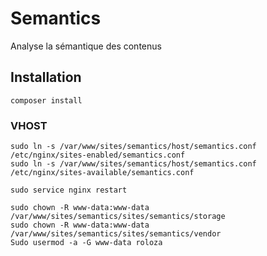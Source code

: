# Semantics
Analyse la sémantique des contenus

## Installation
```
composer install
```

### VHOST
```
sudo ln -s /var/www/sites/semantics/host/semantics.conf /etc/nginx/sites-enabled/semantics.conf
sudo ln -s /var/www/sites/semantics/host/semantics.conf /etc/nginx/sites-available/semantics.conf

sudo service nginx restart

sudo chown -R www-data:www-data /var/www/sites/semantics/sites/semantics/storage
sudo chown -R www-data:www-data /var/www/sites/semantics/sites/semantics/vendor
Sudo usermod -a -G www-data roloza
```